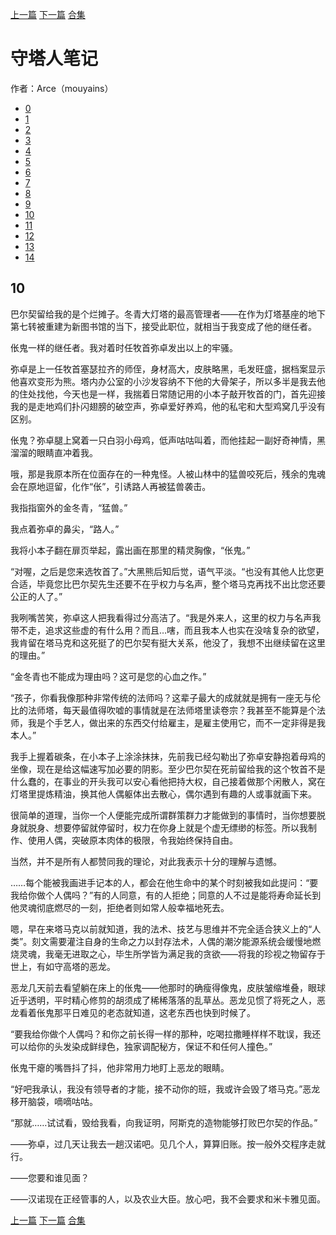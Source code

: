 [上一篇](./守塔人笔记09.md)  [下一篇](./守塔人笔记11.md)   [合集](../同人目录.md)

# 守塔人笔记

作者：Arce（mouyains）

* [0](./守塔人笔记00.md)
* [1](./守塔人笔记01.md)
* [2](./守塔人笔记02.md)
* [3](./守塔人笔记03.md)
* [4](./守塔人笔记04.md)
* [5](./守塔人笔记05.md)
* [6](./守塔人笔记06.md)
* [7](./守塔人笔记07.md)
* [8](./守塔人笔记08.md)
* [9](./守塔人笔记09.md)
* [10](./守塔人笔记10.md)
* [11](./守塔人笔记11.md)
* [12](./守塔人笔记12.md)
* [13](./守塔人笔记13.md)
* [14](./守塔人笔记14.md)

## 10

巴尔契留给我的是个烂摊子。冬青大灯塔的最高管理者——在作为灯塔基座的地下第七转被重建为新图书馆的当下，接受此职位，就相当于我变成了他的继任者。

伥鬼一样的继任者。我对着时任牧首弥卓发出以上的牢骚。

弥卓是上一任牧首塞瑟拉齐的师侄，身材高大，皮肤略黑，毛发旺盛，据档案显示他喜欢变形为熊。塔内办公室的小沙发容纳不下他的大骨架子，所以多半是我去他的住处找他，今天也是一样，我揣着日常随记用的小本子敲开牧首的门，首先迎接我的是走地鸡们扑闪翅膀的破空声，弥卓爱好养鸡，他的私宅和大型鸡窝几乎没有区别。

伥鬼？弥卓腿上窝着一只白羽小母鸡，低声咕咕叫着，而他挂起一副好奇神情，黑溜溜的眼睛直冲着我。

哦，那是我原本所在位面存在的一种鬼怪。人被山林中的猛兽咬死后，残余的鬼魂会在原地逗留，化作“伥”，引诱路人再被猛兽袭击。

我指指窗外的金冬青，“猛兽。”

我点着弥卓的鼻尖，“路人。”

我将小本子翻在扉页举起，露出画在那里的精灵胸像，“伥鬼。”

“对喔，之后是您来选牧首了。”大黑熊后知后觉，语气平淡。“也没有其他人比您更合适，毕竟您比巴尔契先生还要不在乎权力与名声，整个塔马克再找不出比您还要公正的人了。”

我咧嘴苦笑，弥卓这人把我看得过分高洁了。“我是外来人，这里的权力与名声我带不走，追求这些虚的有什么用？而且…嗐，而且我本人也实在没啥复杂的欲望，我肯留在塔马克和这死挺了的巴尔契有挺大关系，他没了，我想不出继续留在这里的理由。”

“金冬青也不能成为理由吗？这可是您的心血之作。”

“孩子，你看我像那种非常传统的法师吗？这辈子最大的成就就是拥有一座无与伦比的法师塔，每天最值得吹嘘的事情就是在法师塔里读卷宗？我甚至不能算是个法师，我是个手艺人，做出来的东西交付给雇主，是雇主使用它，而不一定非得是我本人。”

我手上握着碳条，在小本子上涂涂抹抹，先前我已经勾勒出了弥卓安静抱着母鸡的坐像，现在是给这幅速写加必要的阴影。至少巴尔契在死前留给我的这个牧首不是什么蠢的，在事业的开头我可以安心看他把持大权，自己接着做那个闲散人，窝在灯塔里提炼精油，换其他人偶躯体出去散心，偶尔遇到有趣的人或事就画下来。

很简单的道理，当你一个人便能完成所谓群策群力才能做到的事情时，当你想要脱身就脱身、想要停留就停留时，权力在你身上就是个虚无缥缈的标签。所以我制作、使用人偶，突破原本肉体的极限，令我始终保持自由。

当然，并不是所有人都赞同我的理论，对此我表示十分的理解与遗憾。

……每个能被我画进手记本的人，都会在他生命中的某个时刻被我如此提问：“要我给你做个人偶吗？”有的人同意，有的人拒绝；同意的人不过是能将寿命延长到他灵魂彻底燃尽的一刻，拒绝者则如常人般幸福地死去。

嗯，早在来塔马克以前就知道，我的法术、技艺与思维并不完全适合狭义上的“人类”。刻文需要灌注自身的生命之力以封存法术，人偶的潮汐能源系统会缓慢地燃烧灵魂，我毫无进取之心，毕生所学皆为满足我的贪欲——将我的珍视之物留存于世上，有如守高塔的恶龙。

恶龙几天前去看望躺在床上的伥鬼——他那时的确瘦得像鬼，皮肤皱缩堆叠，眼球近乎透明，平时精心修剪的胡须成了稀稀落落的乱草丛。恶龙见惯了将死之人，恶龙看着伥鬼那平日难见的老态就知道，这老东西也快到时候了。

“要我给你做个人偶吗？和你之前长得一样的那种，吃喝拉撒睡样样不耽误，我还可以给你的头发染成鲜绿色，独家调配秘方，保证不和任何人撞色。”

伥鬼干瘪的嘴唇抖了抖，他非常用力地盯上恶龙的眼睛。

“好吧我承认，我没有领导者的才能，接不动你的班，我或许会毁了塔马克。”恶龙移开脑袋，嘀嘀咕咕。

“那就……试试看，毁给我看，向我证明，阿斯克的造物能够打败巴尔契的作品。”

——弥卓，过几天让我去一趟汉诺吧。见几个人，算算旧账。按一般外交程序走就行。

——您要和谁见面？

——汉诺现在正经管事的人，以及农业大臣。放心吧，我不会要求和米卡雅见面。
 

[上一篇](./守塔人笔记09.md)  [下一篇](./守塔人笔记11.md)  [合集](../同人目录.md)